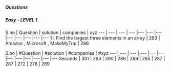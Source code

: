 ##### Questions

##### Easy - LEVEL 1
S.no | Question | solution | companies | xyz
--- | --- | --- | --- |--- |--- |--- |--- |--- |--- |--- |---
1 | Find the largest three elements in an array | 283 | Amazon , Microsoft , MakeMyTrip | 286

S.no | #Question | #solution | #companies | #xyz 
--- | --- | --- | --- |--- |--- |--- |--- |--- |--- |--- |---
Seconds | 301 | 283 | 290 | 286 | 289 | 285 | 287 | 287 | 272 | 276 | 269